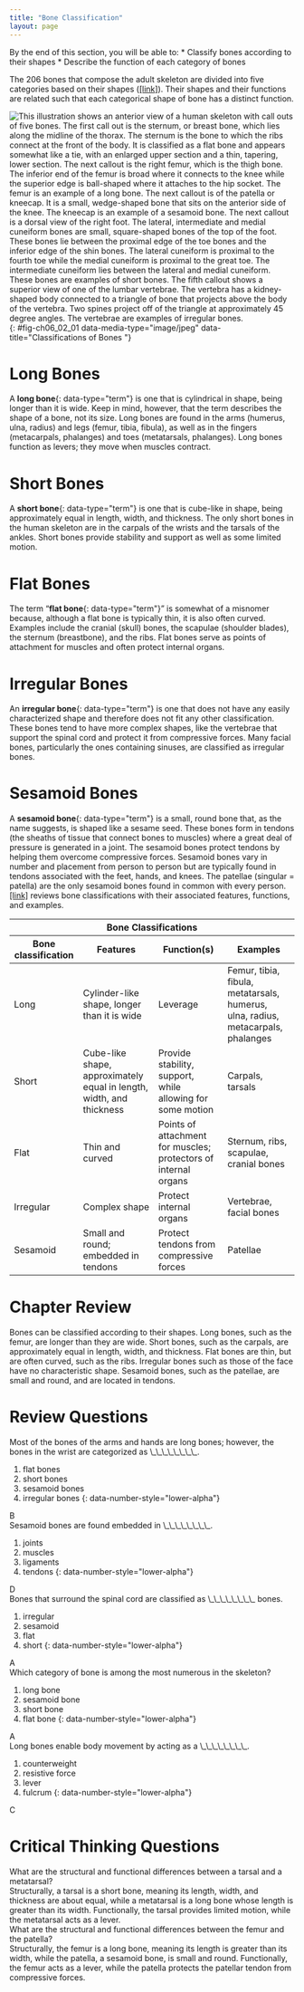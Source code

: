 ```yaml
---
title: "Bone Classification"
layout: page
---
```



<div data-type="abstract" markdown="1">
By the end of this section, you will be able to:
* Classify bones according to their shapes
* Describe the function of each category of bones

</div>

The 206 bones that compose the adult skeleton are divided into five categories based on their shapes ([\[link\]](#fig-ch06_02_01)). Their shapes and their functions are related such that each categorical shape of bone has a distinct function.

 ![This illustration shows an anterior view of a human skeleton with call outs of five bones. The first call out is the sternum, or breast bone, which lies along the midline of the thorax. The sternum is the bone to which the ribs connect at the front of the body. It is classified as a flat bone and appears somewhat like a tie, with an enlarged upper section and a thin, tapering, lower section. The next callout is the right femur, which is the thigh bone. The inferior end of the femur is broad where it connects to the knee while the superior edge is ball-shaped where it attaches to the hip socket. The femur is an example of a long bone. The next callout is of the patella or kneecap. It is a small, wedge-shaped bone that sits on the anterior side of the knee. The kneecap is an example of a sesamoid bone. The next callout is a dorsal view of the right foot. The lateral, intermediate and medial cuneiform bones are small, square-shaped bones of the top of the foot. These bones lie between the proximal edge of the toe bones and the inferior edge of the shin bones. The lateral cuneiform is proximal to the fourth toe while the medial cuneiform is proximal to the great toe. The intermediate cuneiform lies between the lateral and medial cuneiform. These bones are examples of short bones. The fifth callout shows a superior view of one of the lumbar vertebrae. The vertebra has a kidney-shaped body connected to a triangle of bone that projects above the body of the vertebra. Two spines project off of the triangle at approximately 45 degree angles. The vertebrae are examples of irregular bones.](../resources/601_Bone_Classification.jpg "Bones are classified according to their shape."){: #fig-ch06_02_01 data-media-type="image/jpeg" data-title="Classifications of Bones "}

# Long Bones

A **long bone**{: data-type="term"} is one that is cylindrical in shape, being longer than it is wide. Keep in mind, however, that the term describes the shape of a bone, not its size. Long bones are found in the arms (humerus, ulna, radius) and legs (femur, tibia, fibula), as well as in the fingers (metacarpals, phalanges) and toes (metatarsals, phalanges). Long bones function as levers; they move when muscles contract.

# Short Bones

A **short bone**{: data-type="term"} is one that is cube-like in shape, being approximately equal in length, width, and thickness. The only short bones in the human skeleton are in the carpals of the wrists and the tarsals of the ankles. Short bones provide stability and support as well as some limited motion.

# Flat Bones

The term “**flat bone**{: data-type="term"}” is somewhat of a misnomer because, although a flat bone is typically thin, it is also often curved. Examples include the cranial (skull) bones, the scapulae (shoulder blades), the sternum (breastbone), and the ribs. Flat bones serve as points of attachment for muscles and often protect internal organs.

# Irregular Bones

An **irregular bone**{: data-type="term"} is one that does not have any easily characterized shape and therefore does not fit any other classification. These bones tend to have more complex shapes, like the vertebrae that support the spinal cord and protect it from compressive forces. Many facial bones, particularly the ones containing sinuses, are classified as irregular bones.

# Sesamoid Bones

A **sesamoid bone**{: data-type="term"} is a small, round bone that, as the name suggests, is shaped like a sesame seed. These bones form in tendons (the sheaths of tissue that connect bones to muscles) where a great deal of pressure is generated in a joint. The sesamoid bones protect tendons by helping them overcome compressive forces. Sesamoid bones vary in number and placement from person to person but are typically found in tendons associated with the feet, hands, and knees. The patellae (singular = patella) are the only sesamoid bones found in common with every person. [\[link\]](#tbl-ch06_01) reviews bone classifications with their associated features, functions, and examples.

<table id="tbl-ch06_01" summary="Bone Classifications"><thead>
<tr>
<th colspan="4">Bone Classifications</th>
</tr>
<tr>
<th>Bone classification</th>
<th>Features</th>
<th>Function(s)</th>
<th>Examples</th>
</tr>
</thead><tbody>
<tr><td>Long</td>
<td>Cylinder-like shape, longer than it is wide</td>
<td>Leverage</td>
<td>Femur, tibia, fibula, metatarsals, humerus, ulna, radius, metacarpals, phalanges</td>
</tr>
<tr>
<td>Short</td>
<td>Cube-like shape, approximately equal in length, width, and thickness</td> 
<td>Provide stability, support, while allowing for some motion</td>
<td>Carpals, tarsals</td>
</tr>
<tr>
<td>Flat</td>
<td>Thin and curved</td>
<td>Points of attachment for muscles; protectors of internal organs</td>
<td>Sternum, ribs, scapulae, cranial bones</td>
</tr>
<tr>
<td>Irregular</td>
<td>Complex shape</td>
<td>Protect internal organs</td> 
<td>Vertebrae, facial bones</td>
</tr>
<tr>
<td>Sesamoid</td>
<td>Small and round; embedded in tendons</td>
<td>Protect tendons from compressive forces</td>
<td>Patellae</td>
</tr>

</tbody></table>

# Chapter Review

Bones can be classified according to their shapes. Long bones, such as the femur, are longer than they are wide. Short bones, such as the carpals, are approximately equal in length, width, and thickness. Flat bones are thin, but are often curved, such as the ribs. Irregular bones such as those of the face have no characteristic shape. Sesamoid bones, such as the patellae, are small and round, and are located in tendons.

# Review Questions

<div data-type="exercise">
<div data-type="problem" markdown="1">
Most of the bones of the arms and hands are long bones; however, the bones in the wrist are categorized as \_\_\_\_\_\_\_\_.

1.  flat bones
2.  short bones
3.  sesamoid bones
4.  irregular bones
{: data-number-style="lower-alpha"}

</div>
<div data-type="solution" markdown="1">
B

</div>
</div>

<div data-type="exercise">
<div data-type="problem" markdown="1">
Sesamoid bones are found embedded in \_\_\_\_\_\_\_\_.

1.  joints
2.  muscles
3.  ligaments
4.  tendons
{: data-number-style="lower-alpha"}

</div>
<div data-type="solution" markdown="1">
D

</div>
</div>

<div data-type="exercise">
<div data-type="problem" markdown="1">
Bones that surround the spinal cord are classified as \_\_\_\_\_\_\_\_ bones.

1.  irregular
2.  sesamoid
3.  flat
4.  short
{: data-number-style="lower-alpha"}

</div>
<div data-type="solution" markdown="1">
A

</div>
</div>

<div data-type="exercise">
<div data-type="problem" markdown="1">
Which category of bone is among the most numerous in the skeleton?

1.  long bone
2.  sesamoid bone
3.  short bone
4.  flat bone
{: data-number-style="lower-alpha"}

</div>
<div data-type="solution" markdown="1">
A

</div>
</div>

<div data-type="exercise">
<div data-type="problem" markdown="1">
Long bones enable body movement by acting as a \_\_\_\_\_\_\_\_.

1.  counterweight
2.  resistive force
3.  lever
4.  fulcrum
{: data-number-style="lower-alpha"}

</div>
<div data-type="solution" markdown="1">
C

</div>
</div>

# Critical Thinking Questions

<div data-type="exercise">
<div data-type="problem" markdown="1">
What are the structural and functional differences between a tarsal and a metatarsal?

</div>
<div data-type="solution" markdown="1">
Structurally, a tarsal is a short bone, meaning its length, width, and thickness are about equal, while a metatarsal is a long bone whose length is greater than its width. Functionally, the tarsal provides limited motion, while the metatarsal acts as a lever.

</div>
</div>

<div data-type="exercise">
<div data-type="problem" markdown="1">
What are the structural and functional differences between the femur and the patella?

</div>
<div data-type="solution" markdown="1">
Structurally, the femur is a long bone, meaning its length is greater than its width, while the patella, a sesamoid bone, is small and round. Functionally, the femur acts as a lever, while the patella protects the patellar tendon from compressive forces.

</div>
</div>

